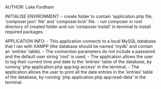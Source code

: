 AUTHOR:
    Luke Fordham

INITIALISE ENVIRONMENT:
    - create folder to contain 'application.php file, 'composer.json' file' and 'composer.lock' file.
    - run composer in root directory of created folder and run 'composer install' in terminal to install required packages.

APPLICATION INFO:
    - This application connects to a local MySQL database that I ran with XAMPP (the database should be named 'mydb' and contain an 'entries' table).
    - The connection parameters do not include a password and the default user string 'root' is used.
    - The application allows the user to log their current time and date to the 'entries' table of the database, by running 'php application.php app:log-access' in the terminal.
    - The application allows the user to print all the date entries in the 'entries' table of the database, by running 'php application.php app:read-data' in the terminal.
